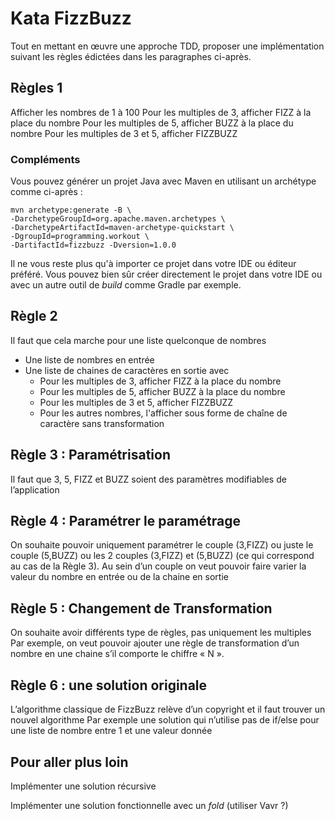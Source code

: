 # Kata FizzBuzz

Tout en mettant en œuvre une approche TDD, proposer une implémentation suivant les règles édictées dans les paragraphes ci-après.

## Règles 1

Afficher les nombres de 1 à 100
Pour les multiples de 3, afficher FIZZ à la place du nombre
Pour les multiples de 5, afficher BUZZ à la place du nombre
Pour les multiples de 3 et 5, afficher FIZZBUZZ

### Compléments

Vous pouvez générer un projet Java avec Maven en utilisant un archétype comme ci-après :

```
mvn archetype:generate -B \
-DarchetypeGroupId=org.apache.maven.archetypes \
-DarchetypeArtifactId=maven-archetype-quickstart \
-DgroupId=programming.workout \
-DartifactId=fizzbuzz -Dversion=1.0.0
```

Il ne vous reste plus qu'à importer ce projet dans votre IDE ou éditeur préféré. Vous pouvez bien sûr créer directement le projet dans votre IDE ou avec un autre outil de *build* comme Gradle par exemple.

## Règle 2

Il faut que cela marche pour une liste quelconque de nombres

- Une liste de nombres en entrée
- Une liste de chaines de caractères en sortie avec
  - Pour les multiples de 3, afficher FIZZ à la place du nombre
  - Pour les multiples de 5, afficher BUZZ à la place du nombre
  - Pour les multiples de 3 et 5, afficher FIZZBUZZ
  - Pour les autres nombres, l'afficher sous forme de chaîne de caractère sans transformation

## Règle 3 : Paramétrisation

Il faut que 3, 5, FIZZ et BUZZ soient des paramètres modifiables de l’application

## Règle 4 : Paramétrer le paramétrage

On souhaite pouvoir uniquement paramétrer le couple (3,FIZZ) ou juste le couple (5,BUZZ) ou les 2 couples (3,FIZZ) et (5,BUZZ) (ce qui correspond au cas de la Règle 3).
Au sein d’un couple on veut pouvoir faire varier la valeur du nombre en entrée ou de la chaine en sortie

## Règle 5 : Changement de Transformation

On souhaite avoir différents type de règles, pas uniquement les multiples
Par exemple, on veut pouvoir ajouter une règle de transformation d’un nombre en une chaine s’il comporte le chiffre « N ».

## Règle 6 : une solution originale

L’algorithme classique de FizzBuzz relève d’un copyright et il faut trouver un nouvel algorithme
Par exemple une solution qui n’utilise pas de if/else pour une liste de nombre entre 1 et une valeur donnée

## Pour aller plus loin

Implémenter une solution récursive

Implémenter une solution fonctionnelle avec un *fold* (utiliser Vavr ?)

